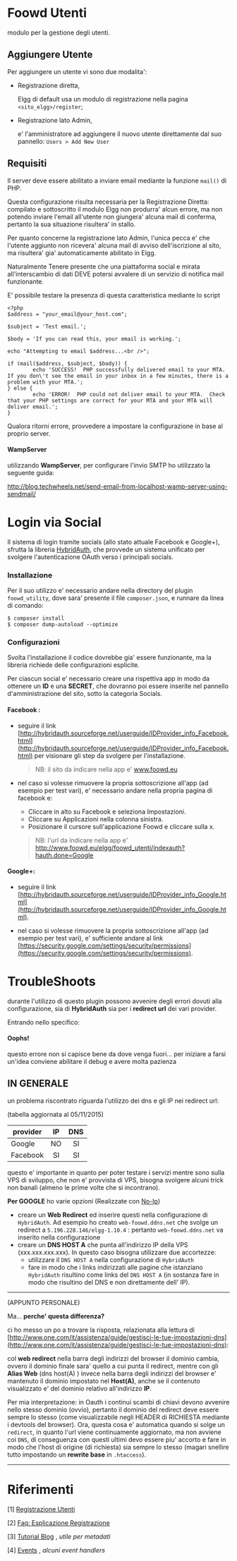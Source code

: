 Foowd Utenti
============

modulo per la gestione degli utenti.



Aggiungere Utente
-----------------

Per aggiungere un utente vi sono due modalita':

- Registrazione diretta,

    Elgg di default usa un modulo di registrazione nella pagina `<sito_elgg>/register`;

- Registrazione lato Admin,

    e' l'amministratore ad aggiungere il nuovo utente direttamente dal suo pannello: `Users > Add New User`



Requisiti
---------

Il server deve essere abilitato a inviare email mediante la funzione `mail()` di PHP. 

Questa configurazione risulta necessaria per la Registrazione Diretta: compilato e sottoscritto il modulo Elgg non produrra' alcun errore, ma non potendo inviare l'email all'utente non giungera' alcuna mail di conferma, pertanto la sua situazione risultera' in stallo.

Per quanto concerne la registrazione lato Admin, l'unica pecca e' che l'utente aggiunto non ricevera' alcuna mail di avviso dell'iscrizione al sito, ma risultera' gia' automaticamente abilitato in Elgg.

Naturalmente Tenere presente che una piattaforma social e mirata all'interscambio di dati DEVE potersi avvalere di un servizio di notifica mail funzionante.

E' possibile testare la presenza di questa caratteristica mediante lo script
````
<?php
$address = "your_email@your_host.com";
 
$subject = 'Test email.';
 
$body = 'If you can read this, your email is working.';
 
echo "Attempting to email $address...<br />";
 
if (mail($address, $subject, $body)) {
        echo 'SUCCESS!  PHP successfully delivered email to your MTA.  If you don\'t see the email in your inbox in a few minutes, there is a problem with your MTA.';
} else {
        echo 'ERROR!  PHP could not deliver email to your MTA.  Check that your PHP settings are correct for your MTA and your MTA will deliver email.';
}
````

Qualora ritorni errore, provvedere a impostare la configurazione in base al proprio server.


#### WampServer
utilizzando **WampServer**, per configurare l'invio SMTP ho utilizzato la seguente guida: 

http://blog.techwheels.net/send-email-from-localhost-wamp-server-using-sendmail/



Login via  Social
=================

Il sistema di login tramite socials (allo stato attuale Facebook e Google+), sfrutta la libreria [HybridAuth](https://github.com/hybridauth/hybridauth), che provvede un sistema unificato per svolgere l'autenticazione OAuth verso i principali socials.

### Installazione

Per il suo utilizzo e' necessario andare nella directory del plugin `foowd_utility`, dove sara' presente il file `composer.json`, e runnare da linea di comando:

````
$ composer install
$ composer dump-autoload --optimize
````

### Configurazioni

Svolta l'installazione il codice dovrebbe gia' essere funzionante, ma la libreria richiede delle configurazioni esplicite.

Per ciascun social e' necessario creare una rispettiva app in modo da ottenere un **ID** e una **SECRET**, che dovranno poi essere inserite nel pannello d'amministrazione del sito, sotto la categoria Socials.

#### Facebook :

- seguire il link [http://hybridauth.sourceforge.net/userguide/IDProvider_info_Facebook.html](http://hybridauth.sourceforge.net/userguide/IDProvider_info_Facebook.html) per visionare gli step da svolgere per l'installazione. 

    > NB: il sito da indicare nella app e' www.foowd.eu

- nel caso si volesse rimuovere la propria sottoscrizione all'app (ad esempio per test vari), e' necessario andare nella propria pagina di facebook e:
    + Cliccare  in alto su Facebook e seleziona Impostazioni.
    + Cliccare su Applicazioni nella colonna sinistra.
    + Posizionare il cursore sull'applicazione Foowd e cliccare sulla x.
    
    > NB: l'url da indicare nella app e' http://www.foowd.eu/elgg/foowd_utenti/indexauth?hauth.done=Google




#### Google+:

- seguire il link [http://hybridauth.sourceforge.net/userguide/IDProvider_info_Google.html](http://hybridauth.sourceforge.net/userguide/IDProvider_info_Google.html).

- nel caso si volesse rimuovere la propria sottoscrizione all'app (ad esempio per test vari), e' sufficiente andare al link [https://security.google.com/settings/security/permissions](https://security.google.com/settings/security/permissions).



TroubleShoots
==============

durante l'utilizzo di questo plugin possono avvenire degli errori dovuti alla configurazione, sia di **HybridAuth** sia per i **redirect url** dei vari provider.

Entrando nello specifico:


#### Oophs!

questo errore non si capisce bene da dove venga fuori... per iniziare a farsi un'idea conviene abilitare il debug e avere molta pazienza

IN GENERALE
-----------

un problema riscontrato riguarda l'utilizzo dei dns e gli IP nei redirect url:

(tabella aggiornata al 05/11/2015)

|provider | IP | DNS |
|---------|:--:|:---:|
|Google   | NO | SI  |
|Facebook | SI | SI  |


questo e' importante in quanto per poter testare i servizi mentre sono sulla VPS di sviluppo, che non e' provvista di VPS, bisogna svolgere alcuni trick non banali (almeno le prime volte che si incontrano).

**Per GOOGLE** ho varie opzioni (Realizzate con [No-Ip](http://www.noip.com/))

- creare un **Web Redirect** ed inserire questi nella configurazione di `HybridAuth`. Ad esempio ho creato `web-foowd.ddns.net` che svolge un redirect a `5.196.228.146/elgg-1.10.4` : pertanto `web-foowd.ddns.net` va inserito nella configurazione
- creare un **DNS HOST A** che punta all'indirizzo IP della VPS (xxx.xxx.xxx.xxx). In questo caso bisogna utilizzare due accortezze:
    + utilizzare il `DNS HOST A` nella configurazione di `HybridAuth`
    + fare in modo che i links indirizzati alle pagine che istanziano `HybridAuth` risultino come links del `DNS HOST A` (in sostanza fare in modo che risultino del DNS e non direttamente dell' IP).

***
(APPUNTO PERSONALE)

Ma... **perche' questa differenza?**

ci ho messo un po a trovare la risposta, relazionata alla lettura di [http://www.one.com/it/assistenza/guide/gestisci-le-tue-impostazioni-dns](http://www.one.com/it/assistenza/guide/gestisci-le-tue-impostazioni-dns):

col **web redirect** nella barra degli indirizzi del browser il dominio cambia, ovvero il dominio finale sara' quello a cui punta il redirect, mentre con gli **Alias Web** (dns host(A) ) invece nella barra degli indirizzi del browser e' mantenuto il dominio impostato nel **Host(A)**, anche se il contenuto visualizzato e' del dominio relativo all'indirizzo **IP**.

Per mia interpretazione: in Oauth i continui scambi di chiavi devono avvenire nello stesso dominio (ovvio), pertanto il dominio del redirect deve essere sempre lo stesso (come visualizzabile negli HEADER di RICHIESTA mediante i devtools del browser). Ora, questa cosa e' automatica quando si solge un `redirect`, in quanto l'url viene continuamente aggiornato, ma non avviene coi `DNS`, di conseguenza con questi ultimi devo essere piu' accorto e fare in modo che l'host di origine (di richiesta) sia sempre lo stesso (magari snellire tutto impostando un **rewrite base** in `.htaccess`).

***


Riferimenti
===========


[1] [Registrazione Utenti](http://learn.elgg.org/en/1.11/guides/actions.html?highlight=user%20registration#example-user-registration)

[2] [Faq: Esplicazione Registrazione](http://learn.elgg.org/en/1.11/appendix/faqs/general.html?highlight=user%20registration#how-does-registration-work)

[3] [Tutorial Blog](http://learn.elgg.org/en/1.11/tutorials/blog.html) , *utile per metadati*

[4] [Events](http://learn.elgg.org/en/latest/design/events.html) , *alcuni event handlers*


